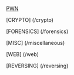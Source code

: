 [PWN](/pwn/pwn.md)

[CRYPTO] (/crypto)

[FORENSICS] (/forensics)

[MISC] (/miscellaneous)

[WEB] (/web)

[REVERSING] (/reversing)

